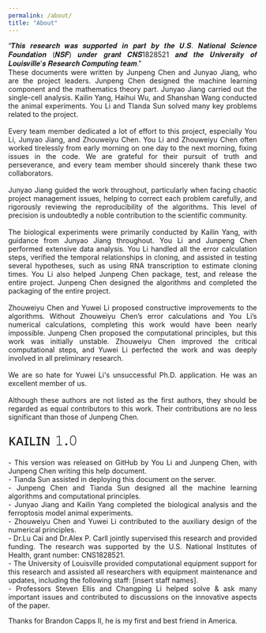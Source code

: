 ```yaml
---
permalink: /about/
title: "About"
---
```

<div style="text-align: justify;">
“𝑻𝒉𝒊𝒔 𝒓𝒆𝒔𝒆𝒂𝒓𝒄𝒉 𝒘𝒂𝒔 𝒔𝒖𝒑𝒑𝒐𝒓𝒕𝒆𝒅 𝒊𝒏 𝒑𝒂𝒓𝒕 𝒃𝒚 𝒕𝒉𝒆 𝑼.𝑺. 𝑵𝒂𝒕𝒊𝒐𝒏𝒂𝒍 𝑺𝒄𝒊𝒆𝒏𝒄𝒆 𝑭𝒐𝒖𝒏𝒅𝒂𝒕𝒊𝒐𝒏 (𝑵𝑺𝑭) 𝒖𝒏𝒅𝒆𝒓 𝒈𝒓𝒂𝒏𝒕 𝑪𝑵𝑺1828521 𝒂𝒏𝒅 𝒕𝒉𝒆 𝑼𝒏𝒊𝒗𝒆𝒓𝒔𝒊𝒕𝒚 𝒐𝒇 𝑳𝒐𝒖𝒊𝒔𝒗𝒊𝒍𝒍𝒆’𝒔 𝑹𝒆𝒔𝒆𝒂𝒓𝒄𝒉 𝑪𝒐𝒎𝒑𝒖𝒕𝒊𝒏𝒈 𝒕𝒆𝒂𝒎.”
<br>
<div style="text-align: justify;">
These documents were written by Junpeng Chen and Junyao Jiang, who are the project leaders. Junpeng Chen designed the machine learning component and the mathematics theory part. Junyao Jiang carried out the single-cell analysis. Kailin Yang, Haihui Wu, and Shanshan Wang conducted the animal experiments. You Li and TIanda Sun solved many key problems related to the project.
</div>
<br>
<div style="text-align: justify;">
Every team member dedicated a lot of effort to this project, especially You Li, Junyao Jiang, and Zhouweiyu Chen. You Li and Zhouweiyu Chen often worked tirelessly from early morning on one day to the next morning, fixing issues in the code. We are grateful for their pursuit of truth and perseverance, and every team member should sincerely thank these two collaborators.
</div>
<br>
<div style="text-align: justify;">
Junyao Jiang guided the work throughout, particularly when facing chaotic project management issues, helping to correct each problem carefully, and rigorously reviewing the reproducibility of the algorithms. This level of precision is undoubtedly a noble contribution to the scientific community.
</div>
<br>
<div style="text-align: justify;">
The biological experiments were primarily conducted by Kailin Yang, with guidance from Junyao Jiang throughout. You Li and Junpeng Chen performed extensive data analysis. You Li handled all the error calculation steps, verified the temporal relationships in cloning, and assisted in testing several hypotheses, such as using RNA transcription to estimate cloning times. You Li also helped Junpeng Chen package, test, and release the entire project. Junpeng Chen designed the algorithms and completed the packaging of the entire project.
</div>
<br>
<div style="text-align: justify;">
Zhouweiyu Chen and Yuwei Li proposed constructive improvements to the algorithms. Without Zhouweiyu Chen’s error calculations and You Li’s numerical calculations, completing this work would have been nearly impossible. Junpeng Chen proposed the computational principles, but this work was initially unstable. Zhouweiyu Chen improved the critical computational steps, and Yuwei Li perfected the work and was deeply involved in all preliminary research.
</div>
<br>
<div style="text-align: justify;">
We are so hate for Yuwei Li's unsuccessful Ph.D. application. He was an excellent member of us.
</div>
<br>
<div style="text-align: justify;">
Although these authors are not listed as the first authors, they should be regarded as equal contributors to this work. Their contributions are no less significant than those of Junpeng Chen.
</div>
<br>
<div style = "font-size: 30px;">
ᴋᴀɪʟɪɴ 𝟷.𝟶
</div>
<br>
<div style="text-align: justify;">
 - This version was released on GitHub by You Li and Junpeng Chen, with Junpeng Chen writing this help document.
<br><div style="text-align: justify;"> - Tianda Sun assisted in deploying this document on the server.
<br><div style="text-align: justify;"> - Junpeng Chen and Tianda Sun designed all the machine learning algorithms and computational principles.
<br><div style="text-align: justify;"> - Junyao Jiang and Kailin Yang completed the biological analysis and the ferroptosis model animal experiments.
<br><div style="text-align: justify;"> - Zhouweiyu Chen and Yuwei Li contributed to the auxiliary design of the numerical principles.
<br><div style="text-align: justify;"> - Dr.Lu Cai and Dr.Alex P. Carll jointly supervised this research and provided funding. The research was supported by the U.S. National Institutes of Health, grant number: CNS1828521.
<br><div style="text-align: justify;"> - The University of Louisville provided computational equipment support for this research and assisted all researchers with equipment maintenance and updates, including the following staff: [insert staff names].
<br><div style="text-align: justify;"> - Professors Steven Ellis and Changping Li helped solve & ask many important issues and contributed to discussions on the innovative aspects of the paper.
</div>

Thanks for Brandon Capps II, he is my first and best friend in America.


